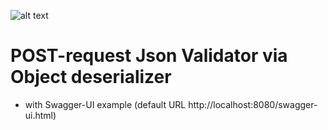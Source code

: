 ![alt text](https://travis-ci.org/bohdan-leonchyk/jsonvalidator.svg?branch=master)

# POST-request Json Validator via Object deserializer
- with Swagger-UI example (default URL http://localhost:8080/swagger-ui.html)